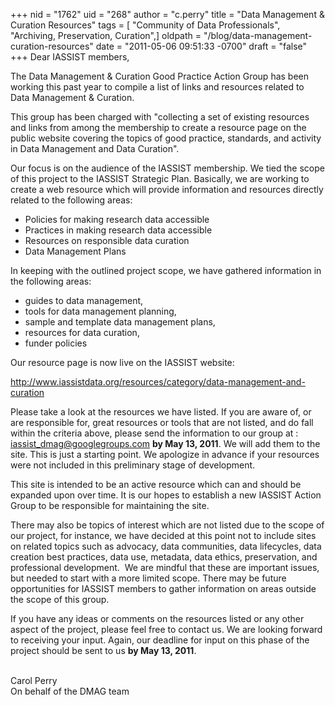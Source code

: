 +++
nid = "1762"
uid = "268"
author = "c.perry"
title = "Data Management & Curation Resources"
tags = [ "Community of Data Professionals", "Archiving, Preservation, Curation",]
oldpath = "/blog/data-management-curation-resources"
date = "2011-05-06 09:51:33 -0700"
draft = "false"
+++
Dear IASSIST members,

The Data Management & Curation Good Practice Action Group has been
working this past year to compile a list of links and resources related
to Data Management & Curation.

This group has been charged with "collecting a set of existing resources
and links from among the membership to create a resource page on the
public website covering the topics of good practice, standards, and
activity in Data Management and Data Curation".

Our focus is on the audience of the IASSIST membership. We tied the
scope of this project to the IASSIST Strategic Plan. Basically, we are
working to create a web resource which will provide information and
resources directly related to the following areas:

-   Policies for making research data accessible
-   Practices in making research data accessible
-   Resources on responsible data curation
-   Data Management Plans

In keeping with the outlined project scope, we have gathered information
in the following areas:

-   guides to data management,
-   tools for data management planning,
-   sample and template data management plans,
-   resources for data curation,
-   funder policies

Our resource page is now live on the IASSIST website:

<http://www.iassistdata.org/resources/category/data-management-and-curation>

Please take a look at the resources we have listed. If you are aware of,
or are responsible for, great resources or tools that are not listed,
and do fall within the criteria above, please send the information to
our group at : <iassist_dmag@googlegroups.com> **by May 13, 2011**. We
will add them to the site. This is just a starting point. We apologize
in advance if your resources were not included in this preliminary stage
of development.

This site is intended to be an active resource which can and should be
expanded upon over time. It is our hopes to establish a new IASSIST
Action Group to be responsible for maintaining the site.

There may also be topics of interest which are not listed due to the
scope of our project, for instance, we have decided at this point not to
include sites on related topics such as advocacy, data communities, data
lifecycles, data creation best practices, data use, metadata, data
ethics, preservation, and professional development.  We are mindful that
these are important issues, but needed to start with a more limited
scope. There may be future opportunities for IASSIST members to gather
information on areas outside the scope of this group.

If you have any ideas or comments on the resources listed or any other
aspect of the project, please feel free to contact us. We are looking
forward to receiving your input. Again, our deadline for input on this
phase of the project should be sent to us **by May 13, 2011**.

\
Carol Perry\
On behalf of the DMAG team
